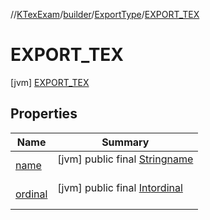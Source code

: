 //[KTexExam](../../../../index.md)/[builder](../../index.md)/[ExportType](../index.md)/[EXPORT_TEX](index.md)



# EXPORT_TEX  
 [jvm] [EXPORT_TEX](index.md)   


## Properties  
  
|  Name |  Summary | 
|---|---|
| <a name="builder/ExportType.EXPORT_TEX/name/#/PointingToDeclaration/"></a>[name](index.md#319904267%2FProperties%2F-1216412040)| <a name="builder/ExportType.EXPORT_TEX/name/#/PointingToDeclaration/"></a> [jvm] public final [String](https://kotlinlang.org/api/latest/jvm/stdlib/kotlin/-string/index.html)[name](index.md#319904267%2FProperties%2F-1216412040)  <br>   <br>|
| <a name="builder/ExportType.EXPORT_TEX/ordinal/#/PointingToDeclaration/"></a>[ordinal](index.md#-790082221%2FProperties%2F-1216412040)| <a name="builder/ExportType.EXPORT_TEX/ordinal/#/PointingToDeclaration/"></a> [jvm] public final [Int](https://kotlinlang.org/api/latest/jvm/stdlib/kotlin/-int/index.html)[ordinal](index.md#-790082221%2FProperties%2F-1216412040)  <br>   <br>|

